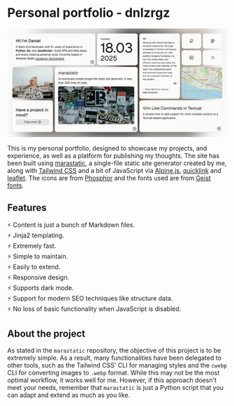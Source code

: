 # Personal portfolio - dnlzrgz

![Screenshot](./static/images/screenshot.jpg)

This is my personal portfolio, designed to showcase my projects, and experience, as well as a platform for publishing my thoughts. The site has been built using [marastatic](https://github.com/dnlzrgz/marastatic), a single-file static site generator created by me, along with [Tailwind CSS](https://tailwindcss.com) and a bit of JavaScript via [Alpine.js](https://alpinejs.dev), [quicklink](https://github.com/GoogleChromeLabs/quicklink) and [leaflet](https://leafletjs.com). The icons are from [Phosphor](https://phosphoricons.com) and the fonts used are from [Geist fonts](https://vercel.com/font).

## Features

⚡️ Content is just a bunch of Markdown files.  
⚡️ Jinja2 templating.  
⚡️ Extremely fast.  
⚡️ Simple to maintain.  
⚡️ Easily to extend.  
⚡️ Responsive design.  
⚡️ Supports dark mode.  
⚡️ Support for modern SEO techniques like structure data.  
⚡️ No loss of basic functionality when JavaScript is disabled.

## About the project

As stated in the `marastatic` repository, the objective of this project is to be extremely simple. As a result, many functionalities have been delegated to other tools, such as the Tailwind CSS' CLI for managing styles and the `cwebp` CLI for converting images to `.webp` format. While this may not be the most optimal workflow, it works well for me. However, if this approach doesn't meet your needs, remember that `marastatic` is just a Python script that you can adapt and extend as much as you like.
